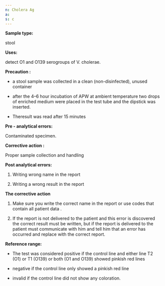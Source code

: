 ```yaml
---
n: Cholera Ag
a: 
s: c
---
```



__Sample type:__

stool

__Uses:__

detect O1 and O139 serogroups of V. cholerae.

__Precaution :__

-	a stool sample was collected in a clean (non-disinfected), unused container

-	after the 4–6 hour incubation of APW at ambient temperature two drops of enriched medium were placed in the test tube and the dipstick was inserted.

-	 Theresult was read after 15 minutes

__Pre - analytical errors:__

Contaminated specimen.

__Corrective action :__ 

Proper sample collection and handling 

__Post analytical errors:__

1.	Writing wrong name in the report

2.	Writing a wrong result in the report

__The corrective action__

1.	Make sure you write the correct name in the report or use codes that  contain all patient data . 

2.	If the report is not delivered to the patient and this error is discovered the correct result must be written, but if the report is delivered to the patient must communicate with him and tell him that an error has occurred and replace with the correct report.

__Reference  range:__ 

-	The test was considered positive if the control line and either line T2 (O1) or T1 (O139) or both (O1 and O139) showed pinkish red lines

-	 negative if the control line only showed a pinkish red line 

-	invalid if the control line did not show any coloration.